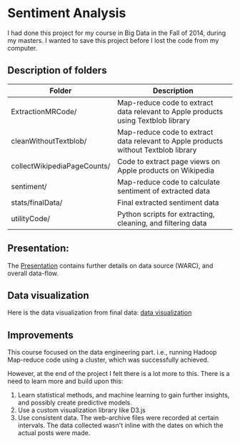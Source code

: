 # Sentiment Analysis

I had done this project for my course in Big Data in the Fall of 2014, during my masters. I wanted to save this project before I lost the code from my computer. 

## Description of folders

Folder | Description
-------|-------------
ExtractionMRCode/|Map-reduce code to extract data relevant to Apple products using Textblob library
cleanWithoutTextblob/|Map-reduce code to extract data relevant to Apple products without Textblob library
collectWikipediaPageCounts/|Code to extract page views on Apple products on Wikipedia
sentiment/|Map-reduce code to calculate sentiment of extracted data
stats/finalData/|Final extracted sentiment data
utilityCode/|Python scripts for extracting, cleaning, and filtering data


## Presentation:

The [Presentation](https://github.com/codebleeder/Sentiment-analysis/blob/master/analysis%20of%20stock%20performance%20based%20on%20sentiment%20analysis.pdf) contains further details on data source (WARC), and overall data-flow.

## Data visualization

Here is the data visualization from final data: [data visualization](https://fusiontables.google.com/DataSource?docid=13KKVu3TX0F9R2hQOG6FbElf-KrPoFgSmOuxa1mPU#chartnew:id=3)

## Improvements

This course focused on the data engineering part. i.e., running Hadoop Map-reduce code using a cluster, which was successfully achieved. 

However, at the end of the project I felt there is a lot more to this. There is a need to learn more and build upon this:
1. Learn statistical methods, and machine learning to gain further insights, and possibly create predictive models.
1. Use a custom visualization library like D3.js
1. Use consistent data. The web-archive files were recorded at certain intervals. The data collected wasn't inline with the dates on which the actual posts were made. 

